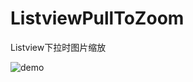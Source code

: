 # ListviewPullToZoom

Listview下拉时图片缩放

![demo](https://github.com/cashow/AndroidTricks/blob/master/ListviewPullToZoom/demo.gif)
